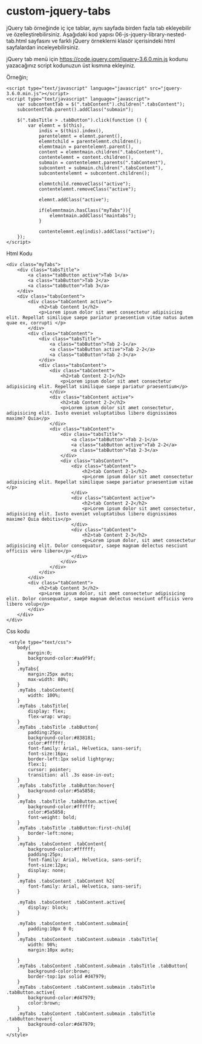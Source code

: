 # custom-jquery-tabs

jQuery tab örneğinde iç içe tablar, aynı sayfada birden fazla tab ekleyebilir ve özelleştirebilirsiniz. 
Aşağıdaki kod yapısı 06-js-jquery-library-nested-tab.html sayfasını ve farklı jQuery örneklerni klasör içerisindeki html sayfalardan inceleyebilirsiniz.

jQuery tab menü için https://code.jquery.com/jquery-3.6.0.min.js kodunu yazacağınız script kodunuzun üst kısmına ekleyiniz.

Örneğin;

    <script type="text/javascript" language="javascript" src="jquery-3.6.0.min.js"></script>
    <script type="text/javascript" language="javascript">
        var subcontentTab = $(".tabContent").children(".tabsContent");
        subcontentTab.parent().addClass("submain");

        $(".tabsTitle > .tabButton").click(function () {
            var elemnt = $(this),
                indis = $(this).index(),
                parentelemnt = elemnt.parent(),
                elemntchild = parentelemnt.children();
                elemntmain = parentelemnt.parent(),
                content = elemntmain.children(".tabsContent"),
                contentelemnt = content.children(),
                submain = contentelemnt.parents(".tabContent"),
                subcontent = submain.children(".tabsContent"),
                subcontentelemnt = subcontent.children();
                
                elemntchild.removeClass("active");
                contentelemnt.removeClass("active");

                elemnt.addClass("active");

                if(elemntmain.hasClass("myTabs")){
                    elemntmain.addClass("maintabs");
                }

                contentelemnt.eq(indis).addClass("active");
        });
    </script>


  Html Kodu  
            
    <div class="myTabs">
        <div class="tabsTitle">
            <a class="tabButton active">Tab 1</a>
            <a class="tabButton">Tab 2</a>
            <a class="tabButton">Tab 3</a>
        </div>
        <div class="tabsContent">
            <div class="tabContent active">
                <h2>tab Content 1</h2>
                <p>Lorem ipsum dolor sit amet consectetur adipisicing elit. Repellat similique saepe pariatur praesentium vitae natus autem quae ex, corrupti </p>
            </div>
            <div class="tabContent">
                <div class="tabsTitle">
                    <a class="tabButton">Tab 2-1</a>
                    <a class="tabButton active">Tab 2-2</a>
                    <a class="tabButton">Tab 2-3</a>
                </div>
                <div class="tabsContent">
                    <div class="tabContent">
                        <h2>tab Content 2-1</h2>
                        <p>Lorem ipsum dolor sit amet consectetur adipisicing elit. Repellat similique saepe pariatur praesentium</p>
                    </div>
                    <div class="tabContent active">
                        <h2>tab Content 2-2</h2>
                        <p>Lorem ipsum dolor sit amet consectetur, adipisicing elit. Iusto eveniet voluptatibus libero dignissimos maxime? Quia</p>
                    </div>
                    <div class="tabContent">
                        <div class="tabsTitle">
                            <a class="tabButton">Tab 2-1</a>
                            <a class="tabButton active">Tab 2-2</a>
                            <a class="tabButton">Tab 2-3</a>
                        </div>
                        <div class="tabsContent">
                            <div class="tabContent">
                                <h2>tab Content 2-1</h2>
                                <p>Lorem ipsum dolor sit amet consectetur adipisicing elit. Repellat similique saepe pariatur praesentium vitae </p>
                            </div>
                            <div class="tabContent active">
                                <h2>tab Content 2-2</h2>
                                <p>Lorem ipsum dolor sit amet consectetur, adipisicing elit. Iusto eveniet voluptatibus libero dignissimos maxime? Quia debitis</p>
                            </div>
                            <div class="tabContent">
                                <h2>tab Content 2-3</h2>
                                <p>Lorem ipsum dolor, sit amet consectetur adipisicing elit. Dolor consequatur, saepe magnam delectus nesciunt officiis vero libero</p>
                            </div>
                        </div>
                    </div>
                </div>
            </div>
            <div class="tabContent">
                <h2>tab Content 3</h2>
                <p>Lorem ipsum dolor, sit amet consectetur adipisicing elit. Dolor consequatur, saepe magnam delectus nesciunt officiis vero libero volup</p>
            </div>
        </div>
    </div> 
    
    
 Css kodu
 
     <style type="text/css">
        body{
            margin:0;
            background-color:#aa9f9f;
        }
        .myTabs{
            margin:25px auto;
            max-width: 80%;
        }
        .myTabs .tabsContent{
            width: 100%;
        }
        .myTabs .tabsTitle{
            display: flex;
            flex-wrap: wrap;
        }
        .myTabs .tabsTitle .tabButton{
            padding:25px;
            background-color:#838181;
            color:#ffffff;
            font-family: Arial, Helvetica, sans-serif;
            font-size:16px;
            border-left:1px solid lightgray;
            flex:1;
            cursor: pointer;
            transition: all .3s ease-in-out;
        }
        .myTabs .tabsTitle .tabButton:hover{
            background-color:#5a5858;
        }
        .myTabs .tabsTitle .tabButton.active{
            background-color:#ffffff;
            color:#5a5858;
            font-weight: bold;
        }
        .myTabs .tabsTitle .tabButton:first-child{
            border-left:none;
        }
        .myTabs .tabsContent .tabContent{
            background-color:#ffffff;
            padding:25px;
            font-family: Arial, Helvetica, sans-serif;
            font-size:12px;
            display: none;
        }
        .myTabs .tabsContent .tabContent h2{
            font-family: Arial, Helvetica, sans-serif;
        }

        .myTabs .tabsContent .tabContent.active{
            display: block;
        }
        
        .myTabs .tabsContent .tabContent.submain{
            padding:10px 0 0;
        }
        .myTabs .tabsContent .tabContent.submain .tabsTitle{
            width: 98%;
            margin:10px auto;
            
        }
        .myTabs .tabsContent .tabContent.submain .tabsTitle .tabButton{
            background-color:brown;
            border-top:1px solid #d47979;
        }
        .myTabs .tabsContent .tabContent.submain .tabsTitle .tabButton.active{
            background-color:#d47979;
            color:brown;
        }
        .myTabs .tabsContent .tabContent.submain .tabsTitle .tabButton:hover{
            background-color:#d47979;
        }
    </style>
